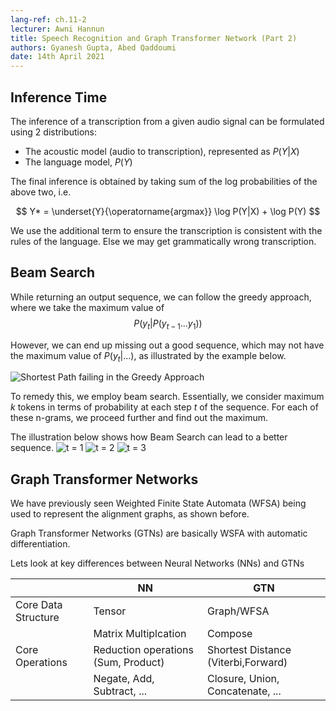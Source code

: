 ```yaml
---
lang-ref: ch.11-2
lecturer: Awni Hannun
title: Speech Recognition and Graph Transformer Network (Part 2)
authors: Gyanesh Gupta, Abed Qaddoumi
date: 14th April 2021
---
```


## Inference Time

The inference of a transcription from a given audio signal can be formulated using 2 distributions:

* The acoustic model (audio to transcription), represented as $P(Y|X)$
* The language model, $P(Y)$

The final inference is obtained by taking sum of the log probabilities of the above two, i.e.

$$ Y* = \underset{Y}{\operatorname{argmax}} \log P(Y|X) + \log P(Y) $$

We use the additional term to ensure the transcription is consistent with the rules of the language. Else we may get grammatically wrong transcription.


## Beam Search

While returning an output sequence, we can follow the greedy approach, where we take the maximum value of $$P(y_{t} | P(y_{t-1}...y_{1}))$$

However, we can end up missing out a good sequence, which may not have the maximum value of $P(y_{t} | ...)$, as illustrated by the example below.

![Shortest Path failing in the Greedy Approach](https://i.imgur.com/DX8j0Sv.png)

To remedy this, we employ beam search. Essentially, we consider maximum $k$ tokens in terms of probability at each step $t$ of the sequence. For each of these n-grams, we proceed further and find out the maximum. 

The illustration below shows how Beam Search can lead to a better sequence.
![t = 1](https://i.imgur.com/biX7tAE.png)
![t = 2](https://i.imgur.com/MdFAuV7.png)
![t = 3](https://i.imgur.com/kuzYLq2.png)


## Graph Transformer Networks

We have previously seen Weighted Finite State Automata (WFSA) being used to represent the alignment graphs, as shown before.


Graph Transformer Networks (GTNs) are basically WSFA with automatic differentiation.

Lets look at key differences between Neural Networks (NNs) and GTNs



|  | NN | GTN |
| -------- | -------- | -------- |
| Core Data Structure     | Tensor     | Graph/WFSA     |
|     | Matrix Multiplcation     | Compose     |
| Core Operations  | Reduction operations (Sum, Product)| Shortest Distance (Viterbi,Forward) |
| | Negate, Add, Subtract, ...     | Closure, Union, Concatenate, ...    |







